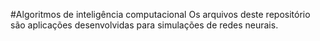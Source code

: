 #Algoritmos de inteligência computacional
Os arquivos deste repositório são aplicações desenvolvidas para simulações de redes neurais.

